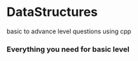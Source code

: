 # DataStructures
<p>basic to advance level questions using cpp </p>
<h3>Everything  you need for basic level </h3>
